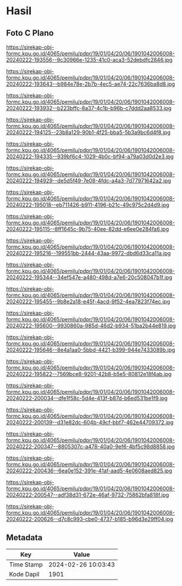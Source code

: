 # Hasil

## Foto C Plano

https://sirekap-obj-formc.kpu.go.id/4065/pemilu/pdpr/19/01/04/20/06/1901042006008-20240222-193556--9c30966e-1235-41c0-aca3-52debdfc2846.jpg

https://sirekap-obj-formc.kpu.go.id/4065/pemilu/pdpr/19/01/04/20/06/1901042006008-20240222-193643--b984e78e-2b7b-4ec5-ae74-22c7636ba8d8.jpg

https://sirekap-obj-formc.kpu.go.id/4065/pemilu/pdpr/19/01/04/20/06/1901042006008-20240222-193932--b223bffc-8a37-4c1b-b96b-c7ddd2aa8533.jpg

https://sirekap-obj-formc.kpu.go.id/4065/pemilu/pdpr/19/01/04/20/06/1901042006008-20240222-194125--23b8a129-90b1-4f25-bba5-5b3a9bc6d4f8.jpg

https://sirekap-obj-formc.kpu.go.id/4065/pemilu/pdpr/19/01/04/20/06/1901042006008-20240222-194335--939bf6c4-1029-4b0c-bf94-a79a03d0d2e3.jpg

https://sirekap-obj-formc.kpu.go.id/4065/pemilu/pdpr/19/01/04/20/06/1901042006008-20240222-194929--de5d5f49-7e08-4fdc-a4a3-7d77971642a2.jpg

https://sirekap-obj-formc.kpu.go.id/4065/pemilu/pdpr/19/01/04/20/06/1901042006008-20240222-195018--eb711426-b911-4196-b21c-49c975c2d4d9.jpg

https://sirekap-obj-formc.kpu.go.id/4065/pemilu/pdpr/19/01/04/20/06/1901042006008-20240222-195115--8ff1645c-9b75-40ee-82dd-e6ee0e284fa6.jpg

https://sirekap-obj-formc.kpu.go.id/4065/pemilu/pdpr/19/01/04/20/06/1901042006008-20240222-195216--199551bb-2444-43aa-9972-dbd6d33ca11a.jpg

https://sirekap-obj-formc.kpu.go.id/4065/pemilu/pdpr/19/01/04/20/06/1901042006008-20240222-195344--34ef547e-a480-498d-a7e6-20c508047b1f.jpg

https://sirekap-obj-formc.kpu.go.id/4065/pemilu/pdpr/19/01/04/20/06/1901042006008-20240222-195455--9b8e2a18-e45f-4acd-9f52-4ea7823f74ec.jpg

https://sirekap-obj-formc.kpu.go.id/4065/pemilu/pdpr/19/01/04/20/06/1901042006008-20240222-195600--9930860a-985d-46d2-b934-51ba2b44e819.jpg

https://sirekap-obj-formc.kpu.go.id/4065/pemilu/pdpr/19/01/04/20/06/1901042006008-20240222-195646--8e4a1aa0-5bbd-4421-b399-944e7433089b.jpg

https://sirekap-obj-formc.kpu.go.id/4065/pemilu/pdpr/19/01/04/20/06/1901042006008-20240222-195822--7569bce8-9201-42b8-b5e5-80812e18f4ab.jpg

https://sirekap-obj-formc.kpu.go.id/4065/pemilu/pdpr/19/01/04/20/06/1901042006008-20240222-200034--dfe1f58c-5d4e-413f-b87d-b6ed531be1f9.jpg

https://sirekap-obj-formc.kpu.go.id/4065/pemilu/pdpr/19/01/04/20/06/1901042006008-20240222-200139--d31e82dc-604b-49cf-bbf7-462e44709372.jpg

https://sirekap-obj-formc.kpu.go.id/4065/pemilu/pdpr/19/01/04/20/06/1901042006008-20240222-200347--8805307c-a478-40a0-9ef6-4bf5c98d8858.jpg

https://sirekap-obj-formc.kpu.go.id/4065/pemilu/pdpr/19/01/04/20/06/1901042006008-20240222-200436--6ea0e152-391e-41af-aad5-4e0608aed825.jpg

https://sirekap-obj-formc.kpu.go.id/4065/pemilu/pdpr/19/01/04/20/06/1901042006008-20240222-200547--adf38d31-672e-46af-9732-75862bfa818f.jpg

https://sirekap-obj-formc.kpu.go.id/4065/pemilu/pdpr/19/01/04/20/06/1901042006008-20240222-200626--d7c8c993-cbe0-4737-b185-b96d3e29ff04.jpg


## Metadata

| Key        | Value               |
| ---------- | ------------------- |
| Time Stamp | 2024-02-26 10:03:43 |
| Kode Dapil | 1901                |



